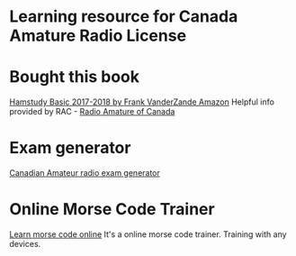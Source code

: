 # Learning resource for Canada Amature Radio License

# Bought this book
[Hamstudy Basic 2017-2018 by Frank VanderZande Amazon](https://www.amazon.ca/dp/0978086937/ref=sr_1_1?ie=UTF8&qid=1485729190&sr=8-1&keywords=Hamstudy+Basic+2017%2F2018)
Helpful info provided by RAC - [Radio Amature of Canada](https://wp.rac.ca/study-guides-2/)

# Exam generator
[Canadian Amateur radio exam generator](http://www.ic.gc.ca/eic/site/025.nsf/eng/h_00040.html)

# Online Morse Code Trainer
[Learn morse code online](https://lcwo.net/) It's a online morse code trainer. Training with any devices.

